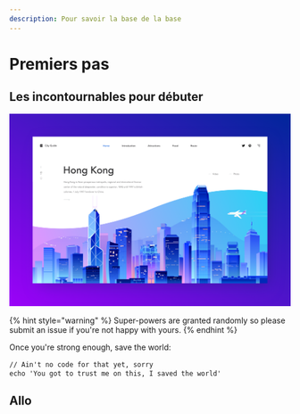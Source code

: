 ```yaml
---
description: Pour savoir la base de la base
---
```


# Premiers pas

## Les incontournables pour débuter

![Hong Kong by night](../.gitbook/assets/city_guide_2a.png)

{% hint style="warning" %}
 Super-powers are granted randomly so please submit an issue if you're not happy with yours.
{% endhint %}

Once you're strong enough, save the world:

```
// Ain't no code for that yet, sorry
echo 'You got to trust me on this, I saved the world'
```

## Allo 





